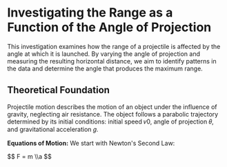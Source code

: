# Investigating the Range as a Function of the Angle of Projection
This investigation examines how the range of a projectile is affected by the angle at which it is launched. By varying the angle of projection and measuring the resulting horizontal distance, we aim to identify patterns in the data and determine the angle that produces the maximum range.

## Theoretical Foundation
Projectile motion describes the motion of an object under the influence of gravity, neglecting air resistance. The object follows a parabolic trajectory determined by its initial conditions: initial speed 𝑣0, angle of projection 𝜃, and gravitational acceleration 𝑔.

<b>Equations of Motion:</b>
We start with Newton's Second Law:
<p>
$$ F = m \\a $$
</p>
